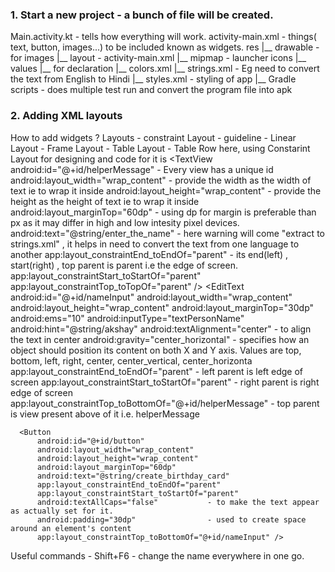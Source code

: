 ### 1. Start a new project - a bunch of file will be created.
 Main.activity.kt -  tells how everything will work.
 activity-main.xml - things( text, button, images...) to be included known as widgets.
 res
   |__ drawable -for images
   |__ layout - activity-main.xml
   |__ mipmap - launcher icons
   |__ values 
   	 |__  for declaration
   	 |__ colors.xml
   	 |__ strings.xml - Eg need to convert the text from English to Hindi
   	 |__ styles.xml  - styling of app
   |__ Gradle scripts - does multiple test run and convert the program file into apk

### 2. Adding XML layouts
  How to add widgets ?
  Layouts  - constraint Layout
     - guideline
     - Linear Layout
     - Frame Layout
     - Table Layout
     - Table Row
  here, using Constarint Layout for designing and code for it is
      <TextView 
          android:id="@+id/helperMessage"			- Every view has a unique id
          android:layout_width="wrap_content"		- provide the width as the width of text ie to wrap it inside
          android:layout_height="wrap_content"		- provide the height as the height of text ie to wrap it inside
          android:layout_marginTop="60dp"			- using dp for margin is preferable than px as it may differ in high and low intesity pixel devices.
          android:text="@string/enter_the_name"		- here warning will come "extract to strings.xml" , it helps in need to convert the text from one language to another
          app:layout_constraintEnd_toEndOf="parent"	- its end(left) , start(right) , top parent is parent i.e the edge of screen. 
          app:layout_constraintStart_toStartOf="parent"
          app:layout_constraintTop_toTopOf="parent" />
      <EditText
          android:id="@+id/nameInput"
          android:layout_width="wrap_content"
          android:layout_height="wrap_content"
          android:layout_marginTop="30dp"
          android:ems="10"
          android:inputType="textPersonName"
          android:hint="@string/akshay"
          android:textAlignment="center" 			- to align the text in center
          android:gravity="center_horizontal"		- specifies how an object should position its content on both X and Y axis. Values are top, bottom, left, right, center, center_vertical, center_horizonta
          app:layout_constraintEnd_toEndOf="parent"	- left parent is left edge of screen
          app:layout_constraintStart_toStartOf="parent"	- right parent is right edge of screen
          app:layout_constraintTop_toBottomOf="@+id/helperMessage" - top parent is view present above of it i.e. helperMessage



      <Button
          android:id="@+id/button"
          android:layout_width="wrap_content"
          android:layout_height="wrap_content"
          android:layout_marginTop="60dp"
          android:text="@string/create_birthday_card"
          app:layout_constraintEnd_toEndOf="parent"
          app:layout_constraintStart_toStartOf="parent"
          android:textAllCaps="false"			- to make the text appear as actually set for it.
          android:padding="30dp"				- used to create space around an element's content
          app:layout_constraintTop_toBottomOf="@+id/nameInput" />

Useful commands -
Shift+F6  - change the name everywhere in one go.
